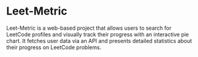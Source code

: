 # Leet-Metric

Leet-Metric is a web-based project that allows users to search for LeetCode profiles and visually track their progress with an interactive pie chart. It fetches user data via an API and presents detailed statistics about their progress on LeetCode problems.

